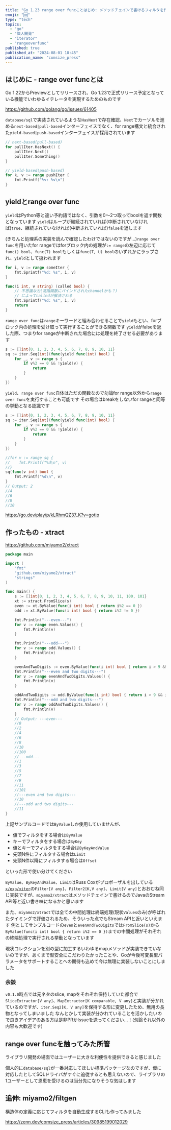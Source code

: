 ```yaml
---
title: "Go 1.23 range over funcことはじめ: メソッドチェインで書けるフィルタを作ってみた"
emoji: "🆕"
type: "tech"
topics:
  - "go"
  - "個人開発"
  - "iterator"
  - "rangeoverfunc"
published: true
published_at: "2024-08-01 18:45"
publication_name: "comsize_press"
---
```


## はじめに - range over funcとは

Go 1.22からPreviewとしてリリースされ、Go 1.23で正式リリース予定となっている機能でいわゆるイテレータを実現するためのものです

https://github.com/golang/go/issues/61405

`database/sql`で実装されているような`HasNext`で存在確認、`Next`でカーソルを進める`next-based|pull-based`インターフェイスでなく、for range構文と統合された`yield-based|push-based`インターフェイスが採用されています
```go
// next-based(pull-based)
for pullIter.HasNext() {
	pullIter.Next()
	pullIter.Something()
}

// yield-based(push-based)
for k, v := range pushIter {
	fmt.Printf("%v: %v\n")
}
```

## yieldとrange over func

`yield`はPython等と違い予約語ではなく、引数を0～2つ取ってboolを返す関数となっています
`yield`はループが継続されていれば(中断されていなければ)`true`、継続されていなければ(中断されていれば)`false`を返します

(きちんと処理系の実装を読んで確認したわけではないのですが...)`range over func`を用いたfor rangeではforブロック内の処理が`:= range`の左辺に応じて`func() bool`、`func(T) bool`もしくは`func(T, U) bool`のいずれかにラップされ、`yield`として扱われます

```go
for i, v := range someIter {
    fmt.Sprintf("%d: %s", i, v)
}
```

```go
func(i int, v string) (called bool) {
    // 不思議な力(高階関数にバインドされたchannelかも？)
    // によってcalledが解決される
    fmt.Sprintf("%d: %s", i, v) 
    return
}
```

`range over func`は`range`キーワードと組み合わせることで`yield`もとい、forブロック内の処理を受け取って実行することができる関数です
`yield`がfalseを返した際、つまりfor rangeが中断された場合には処理を終了させる必要があります

```go
s := []int{0, 1, 2, 3, 4, 5, 6, 7, 8, 9, 10, 11}
sq := iter.Seq[int](func(yield func(int) bool) {
    for _, v := range s {
        if v%2 == 0 && !yield(v) {
            return
        }
    }
})
```

`yield`、`range over func`自体はただの関数なので勿論for range以外から`range over func`を実行することも可能です
その場合はbreakをしないfor rangeと同等の挙動となる認識です
```go
s := []int{0, 1, 2, 3, 4, 5, 6, 7, 8, 9, 10, 11}
sq := iter.Seq[int](func(yield func(int) bool) {
    for _, v := range s {
        if v%2 == 0 && !yield(v) {
            return
        }
    }
})

//for v := range sq {
//    fmt.Printf("%d\n", v)
//}
sq(func(v int) bool {
    fmt.Printf("%d\n", v)
}
// Output: 2
//4
//6
//8
//10
```

https://go.dev/play/p/kLRhmQZ37_K?v=gotip

## 作ったもの - xtract

https://github.com/miyamo2/xtract

```go
package main

import (
	"fmt"
	"github.com/miyamo2/xtract"
	"strings"
)

func main() {
	s := []int{0, 1, 2, 3, 4, 5, 6, 7, 8, 9, 10, 11, 100, 101}
	xt := xtract.FromSlice(s)
	even := xt.ByValue(func(i int) bool { return i%2 == 0 })
	odd := xt.ByValue(func(i int) bool { return i%2 != 0 })

	fmt.Println("---even---")
	for v := range even.Values() {
		fmt.Println(v)
	}

	fmt.Println("---odd---")
	for v := range odd.Values() {
		fmt.Println(v)
	}

	evenAndTwoDigits := even.ByValue(func(i int) bool { return i > 9 && i < 100 })
	fmt.Println("---even and two digits---")
	for v := range evenAndTwoDigits.Values() {
		fmt.Println(v)
	}

	oddAndTwoDigits := odd.ByValue(func(i int) bool { return i > 9 && i < 100 })
	fmt.Println("---odd and two digits---")
	for v := range oddAndTwoDigits.Values() {
		fmt.Println(v)
	}
	// Output: ---even---
	//0
	//2
	//4
	//6
	//8
	//10
	//100
	//---odd---
	//1
	//3
	//5
	//7
	//9
	//11
	//101
	//---even and two digits---
	//10
	//---odd and two digits---
	//11
}
```

上記サンプルコードでは`ByValue`しか使用していませんが、

- 値でフィルタをする場合は`ByValue`
- キーでフィルタをする場合は`ByKey`
- 値とキーでフィルタをする場合は`ByKeyAndValue`
- 先頭N件にフィルタする場合は`Limit`
- 先頭N件以降にフィルタする場合は`Offset`

といった形で使い分けてください

`ByValue`、`ByKeyAndValue`、`Limit`はRuss Coxがプロポーザルを出している[`x/exp/xiter`](https://github.com/golang/go/issues/61898)の`Filter[V any]`、`Filter2[K,V any]`、`Limit[V any]`とおおむね同じ実装ですが、`miyamo2/xtract`はメソッドチェインで書けるのでJavaのStream API等と近い書き味になるかと思います

また、`miyamo2/xtract`では全ての中間処理は終端処理(現状`Values`のみ)が呼ばれたタイミングで評価されるため、そういった点でもStream APIと近いといえます
例としてサンプルコードの`even`と`evenAndTwoDigits`では`FromSlice(s)`から`ByValue(func(i int) bool { return i%2 == 0 })`までの中間処理がそれぞれの終端処理で実行される挙動となっています

現状コレクションを別の型に加工するいわゆるmapメソッドが実装できていないのですが、あくまで型安全にこだわりたかったことや、Goが今後可変長型パラメータをサポートすることへの期待も込めて今は無理に実装しないことにしました

### 余談

`v0.1.0`時点では元ネタのslice, mapをそれぞれ保持していた都合で`SliceExtractor[V any]`、`MapExtractor[K comparable, V any]`と実装が分かれているのですが、`iter.Seq2[K, V any]`を保持する形に変更したため、無用の長物となってしまいました
なんとかして実装が分かれていることを活かしたいので良きアイデアのある方は是非PRかIssueを送ってください...！(勿論それ以外の内容も大歓迎です)

## range over funcを触ってみた所管

ライブラリ開発の場面ではユーザーに大きな利便性を提供できると感じました

個人的に`database/sql`が一番対応してほしい標準パッケージなのですが、仮に対応したとしてSQLドライバがすぐに追従するとも思えないので、ライブラリの1ユーザーとして恩恵を受けるのは当分先になりそうな気はします

## 追伸: miyamo2/filtgen

構造体の定義に応じてフィルタを自動生成するCLIも作ってみました

https://zenn.dev/comsize_press/articles/30985199012029